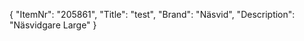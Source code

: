 {
  "ItemNr": "205861",
  "Title": "test",
  "Brand": "Näsvid",
  "Description": "Näsvidgare Large"
}